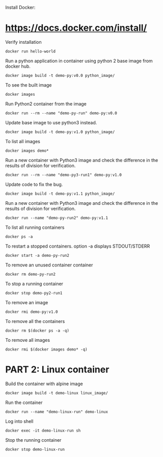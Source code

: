 Install Docker:

# https://docs.docker.com/install/

Verify installation

```
docker run hello-world
```

Run a python application in container using python 2 base image from docker hub.

```
docker image build -t demo-py:v0.0 python_image/
```

To see the built image
```
docker images
```

Run Python2 container from the image

```
docker run --rm --name "demo-py-run" demo-py:v0.0
```

Update base image to use python3 instead.

```
docker image build -t demo-py:v1.0 python_image/
```

To list all images
```
docker images demo*
```

Run a new container with Python3 image and check the difference in the results of division for verification.
```
docker run --rm --name "demo-py3-run1" demo-py:v1.0
```

Update code to fix the bug.

```
docker image build -t demo-py:v1.1 python_image/
```

Run a new container with Python3 image and check the difference in the results of division for verification.
```
docker run --name "demo-py-run2" demo-py:v1.1 
```

To list all running containers
```
docker ps -a

```
To restart a stopped containers. option -a displays STDOUT/STDERR
```
docker start -a demo-py-run2
```

To remove an unused container container

```
docker rm demo-py-run2
```

To stop a running container

```
docker stop demo-py2-run1
```

To remove an image

```
docker rmi demo-py:v1.0
```

To remove all the containers

```
docker rm $(docker ps -a -q)
```

To remove all images

```
docker rmi $(docker images demo* -q)
```


# PART 2: Linux container

Build the container with alpine image
```
docker image build -t demo-linux linux_image/
```

Run the container 
```
docker run --name "demo-linux-run" demo-linux
```

Log into shell
```
docker exec -it demo-linux-run sh

```

Stop the running container

```
docker stop demo-linux-run
```